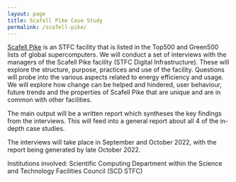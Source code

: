 ```yaml
---
layout: page
title: Scafell Pike Case Study
permalink: /scafell-pike/
---
```

[Scafell Pike](https://www.hartree.stfc.ac.uk/Pages/Our-systems-and-platforms.aspx) is an STFC facility that is listed in the Top500 and Green500 lists of global supercomputers. We will conduct a set of interviews with the managers of the Scafell Pike facility (STFC Digital Infrastructure). These will explore the structure, purpose, practices and use of the facility. Questions will probe into the various aspects related to energy efficiency and usage. We will explore how change can be helped and hindered, user behaviour, future trends and the properties of Scafell Pike that are unique and are in common with other facilities.

The main output will be a written report which syntheses the key findings from the interviews. This will feed into a general report about all 4 of the in-depth case studies.

The interviews will take place in September and October 2022, with the report being generated by late October 2022.

Institutions involved: Scientific Computing Department within the Science and Technology Facilities Council (SCD STFC)

